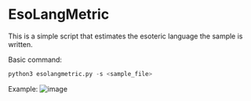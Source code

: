 # EsoLangMetric
This is a simple script that estimates the esoteric language the sample is written.

Basic command: 
```python
python3 esolangmetric.py -s <sample_file>
```


Example:
![image](https://user-images.githubusercontent.com/59511698/159353795-c7ec77d7-0af2-46f2-9744-5b94a40592d9.png)
